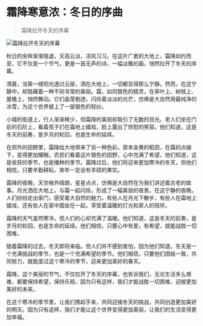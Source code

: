 # 霜降寒意浓：冬日的序曲

> 霜降拉开冬天的序幕

![霜降拉开冬天的序幕](/images/422cf7a5c9524b568d8fe9a26be8a430.jpg)


秋日的余晖渐渐隐退，天高云淡，凉风习习。在这片广袤的大地上，霜降如约而至，它不仅是一个节气，更是一首无声的诗，一幅淡雅的画，悄然拉开了冬天的序幕。

清晨，当第一缕阳光透过云层，洒在大地上，一切都显得那么宁静。然而，在这宁静中，却隐藏着一种不同寻常的美丽。霜，如同银色的精灵，在草叶上、树枝上、屋檐上，悄然舞动。它们晶莹剔透，闪烁着淡淡的光芒，仿佛是大自然用最纯净的冰雪，为这个世界披上了一层银色的轻纱。

小城的街道上，行人渐渐稀少，但霜降的美丽却吸引了无数的目光。老人们坐在门前的石阶上，看着孩子们在霜地上嬉戏，脸上露出了欣慰的笑容。他们知道，这是冬天的前奏，是岁月的轮回，也是生命的延续。

在郊外的田野里，霜降给大地带来了另一种色彩。原本金黄的稻田，在霜的点缀下，变得更加耀眼。农民们看着这片银色的田野，心中充满了希望。他们知道，这是收获的季节，也是播种的季节。霜降过后，他们将迎来更加寒冷的冬天，但他们相信，只要辛勤耕耘，来年一定会有丰硕的果实。

霜降的夜晚，天空格外晴朗，星星点点，仿佛是大自然在为我们讲述着古老的故事。月光洒在大地上，与霜一起闪烁，形成了一幅美丽的夜景。在这宁静的夜晚，人们纷纷走出家门，感受着大自然的魅力。有些人在月光下散步，有些人在霜地上嬉戏，还有些人在家中围坐在一起，享受着温暖的灯光和家人的陪伴。

霜降的天气虽然寒冷，但人们的心却充满了温暖。他们知道，这是冬天的前奏，是岁月的轮回，也是生命的延续。他们相信，只要心中有爱，有希望，就能战胜一切困难。

随着霜降的过去，冬天即将来临。但人们并不感到害怕，因为他们知道，冬天是一个充满挑战的季节，也是一个充满希望的季节。他们相信，只要他们团结一致，共同努力，就能度过这个寒冷的季节，迎来更加美好的春天。

霜降，这个美丽的节气，不仅拉开了冬天的序幕，也告诉我们，无论生活多么艰难，都要保持希望，保持乐观。因为只有这样，我们才能战胜一切困难，迎接更加美好的未来。

在这个寒冷的季节里，让我们携起手来，共同迎接冬天的挑战，共同创造更加美好的明天。因为只有这样，我们才能让这个世界变得更加美丽，让我们的生活变得更加幸福。